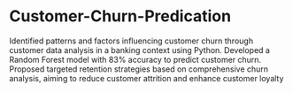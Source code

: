 # Customer-Churn-Predication
Identified patterns and factors influencing customer churn through customer data  analysis in a banking context using Python. Developed a Random Forest model with  83% accuracy to predict customer churn. Proposed targeted retention strategies  based on comprehensive churn analysis, aiming to reduce customer attrition and  enhance customer loyalty
